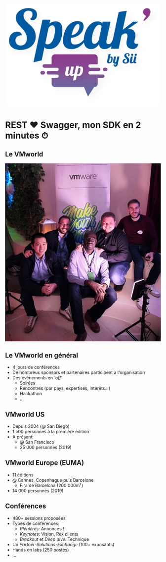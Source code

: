 ![Speak Up](./images/logo-speakupbysii.png) <!-- .element style="max-width:40%;" -->
# REST ❤ Swagger, mon SDK en 2 minutes ⏱
<!-- .slide: class="centered" -->



## Le VMworld

<!-- .slide: style="text-align:center;" -->
![Logo VMworld](./images/sii@vmworld.png) <!-- .element style="max-width:45%;" -->


## Le VMworld en général

* 4 jours de conférences
* De nombreux sponsors et partenaires participent à l'organisation
* Des évènements en *'off'*
  * Soirées
  * Rencontres (par pays, expertises, intérêts…)
  * Hackathon
  * …


## VMworld US

* Depuis 2004 (*@* San Diego)
* 1 500 personnes à la première édition
* A présent:
  * *@* San Francisco
  * 25 000 personnes (2019)


## VMworld Europe (EUMA)

* 11 éditions
* *@* Cannes, Copenhague puis Barcelone
  * Fira de Barcelona (200 000m²)
* 14 000 personnes (2019)


## Conférences

* 480+ sessions proposées
* Types de conférences:
  * *Plénières*: Annonces !
  * *Keynotes*: Vision, Rex clients
  * *Breakout* et *Deep dive*: Technique
* Un *Partner-Solutions-Exchange* (100+ exposants)
* Hands on labs (250 postes)
* …